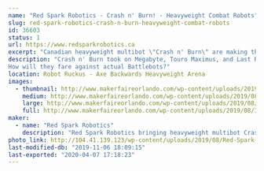 ```yaml
---
name: "Red Spark Robotics - Crash n' Burn! - Heavyweight Combat Robots"
slug: red-spark-robotics-crash-n-burn-heavyweight-combat-robots
id: 36603
status: 1
url: https://www.redsparkrobotics.ca
excerpt: "Canadian heavyweight multibot \"Crash n' Burn\" are making the trip to entertain YOU!"
description: "Crash n' Burn took on Megabyte, Touro Maximus, and Last Rites at RoboGames.
How will they fare against actual Battlebots?"
location: Robot Ruckus - Axe Backwards Heavyweight Arena
images:
  - thumbnail: http://www.makerfaireorlando.com/wp-content/uploads/2019/08/34274052042_62b8d7184b_o.jpg
    medium: http://www.makerfaireorlando.com/wp-content/uploads/2019/08/34274052042_62b8d7184b_o.jpg
    large: http://www.makerfaireorlando.com/wp-content/uploads/2019/08/34274052042_62b8d7184b_o.jpg
    full: http://www.makerfaireorlando.com/wp-content/uploads/2019/08/34274052042_62b8d7184b_o.jpg
maker:
  - name: "Red Spark Robotics"
    description: "Red Spark Robotics bringing heavyweight multibot Crash n’ Burn to entertain the audience at Robot Ruckus!"
photo_link: http://104.41.139.123/wp-content/uploads/2019/08/Red-Spark-Robotics-full-color-600x454.png
last-modified-db: "2019-11-06 18:09:15"
last-exported: "2020-04-07 17:18:23"
---
```

